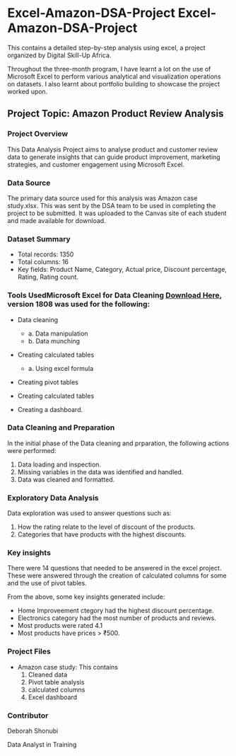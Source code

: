 # Excel-Amazon-DSA-Project Excel- Amazon-DSA-Project
This contains a detailed step-by-step analysis using excel, a project organized by Digital Skill-Up Africa.  

Throughout the three-month program, I have learnt a lot on the use of Microsoft Excel to perform various analytical and visualization operations on datasets. 
I also learnt about portfolio building to showcase the project worked upon.

## Project Topic: Amazon Product Review Analysis

### Project Overview
This Data Analysis Project aims to analyse product and customer review data to generate insights that 
can guide product improvement, marketing strategies, and customer engagement using Microsoft Excel.

### Data Source
The primary data source used for this analysis was Amazon case study.xlsx. This was sent by the DSA team to be used in completing 
the project to be submitted. It was uploaded to the Canvas site of each student and made available for download.

### Dataset Summary
- Total records: 1350
- Total columns: 16
- Key fields: Product Name, Category, Actual price, Discount percentage, Rating, Rating count.


### Tools UsedMicrosoft Excel for Data Cleaning [Download Here](https://www.microsoft.com), version 1808 was used for the following:

- Data cleaning
    - a. Data manipulation
    - b. Data munching

- Creating calculated tables
    - a. Using excel formula
- Creating pivot tables
- Creating calculated tables
- Creating a dashboard.

### Data Cleaning and Preparation
In the initial phase of the Data cleaning and prparation, the following actions were performed:
  1. Data loading and inspection.
  2. Missing variables in the data was identified and handled.
  3. Data was cleaned and formatted.

### Exploratory Data Analysis
Data exploration was used to answer questions such as:
  1. How the rating relate to the level of discount of the products.
  2. Categories that have products with the highest discounts.

### Key insights
There were 14 questions that needed to be answered in the excel project. These were answered through the creation 
of calculated columns for some and the use of pivot tables.

From the above, some key insights generated include:
  - Home Improveement ctegory had the highest discount percentage.
  - Electronics category had the most number of products and reviews.
  - Most products were rated 4.1
  - Most products have prices > ₹500.

### Project Files

- Amazon case study: This contains
    1. Cleaned data
    2. Pivot table analysis
    3. calculated columns
    4. Excel dashboard
 
### Contributor
Deborah Shonubi

Data Analyst in Training




